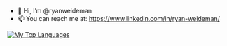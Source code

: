 - 👋 Hi, I’m @ryanweideman
- 📫 You can reach me at: https://www.linkedin.com/in/ryan-weideman/

[![My Top Languages](https://github-readme-stats.vercel.app/api/top-langs/?username=ryanweideman&langs_count=20&layout=compact)](https://github.com/anuraghazra/github-readme-stats)
<!---
ryanweideman/ryanweideman is a ✨ special ✨ repository because its `README.md` (this file) appears on your GitHub profile.
You can click the Preview link to take a look at your changes.
--->
